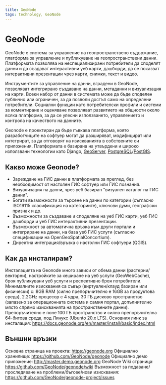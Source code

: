 ```yaml
---
title: GeoNode
tags: technology, GeoNode
---
```


# GeoNode

GeoNode е система за управление на геопространствено съдържание, платформа за управление и публикуване на геопространствени данни. Платформата позволява на неспециализирани потребители да споделят данни и да създават интерактивни уеб карти, дашборди, да се показват интерактивни презентации чрез карти, снимки, текст и видео.  

Инструментите за управление на данни, вградени в GeoNode, позволяват интегрирано създаване на данни, метаданни и визуализация на карти. Всеки набор от данни в системата може да бъде споделен публично или ограничен, за да позволи достъп само на определени потребители. Социални функции като потребителски профили и системи за коментиране и оценяване позволяват развитието на общности около всяка платформа, за да се улесни използването, управлението и контрола на качеството на данните.

Geonode е проектиран да бъде гъвкава платформа, която разработчиците на софтуер могат да разширяват, модифицират или интегрират, за да отговорят на изискванията в собствените си приложения. Платформата е базирана на утвърдени и широко използвани технологии като Django, [GeoServer](./011_geoserver.md), [PostgreSQL](./005_postgresql.md)/[PostGIS](./006_postgis.md). 

## Какво може Geonode?

- Зареждане на ГИС данни в платформата за преглед, без необходимост от настолен ГИС софтуер или ГИС познания.
- Визуализация на данни, чрез уеб базиран "визуален каталог на ГИС данни".
- Богати възможности за търсене на данни по категории (съгласно ISO19115 класификация на категориите), ключови думи, географски признак и др.
- Възможности за създаване и споделяне на уеб ГИС карти, уеб ГИС дашборди и уеб ГИС интерактивни презентации.
- Възможност за автоматична връзка към други портали и интегриране на данни, на база уеб ГИС услуги (съгласно спецификации на OpenGeoSpatialConcortium).
- Директна интеграция/връзка с настолни ГИС софтуери (QGIS). 

## Как да инсталирам?

Инсталацията на Geonode много зависи от обема данни (растерни/векторни), настройките за кеширане на уеб услуги (GeoWebCache), броя публикувани уеб услуги и респективно броя потребители. Минималните изисквания са съвър (виртуален/клауд базиран или физически) с: 
8GB RAM (силно препоръчително е 16GB за продуктова среда), 2.2GHz процесор с 4 ядра, 30 ГБ дисково пространство (запазено за операционната система и самия портал, допълнително място спрямо изискванията на пространствените данни). Препоръчително е поне 100 ГБ пространство и силно препоръчителна 64-битова среда, под Линукс (Ubunto 20.x LTS). 
Основния линк за инсталация: https://docs.geonode.org/en/master/install/basic/index.html

## Външни връзки

Основна страница на проекта: https://geonode.org
Официално хранилище: https://github.com/GeoNode/geonode
Официално демо приложение: http://master.demo.geonode.org
GeoNode Wiki страница: https://github.com/GeoNode/geonode/wiki
Възможност за подаване/проследяване на проблеми/бъгове/нови изисквания: https://github.com/GeoNode/geonode-project/issues
